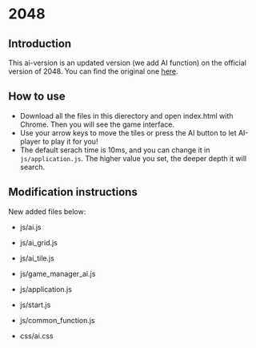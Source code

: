 # 2048

## Introduction 
This ai-version is an updated version (we add AI function) on the official version of 2048. You can find the original one [here](https://github.com/gabrielecirulli/2048?fbclid=IwAR08tJg7dZhlLuL7aBq7MAKkJjckZx6I8RrxIMcj_MUNXvahZHECxVPTWpk). 

## How to use
- Download all the files in this dierectory and open index.html with Chrome. Then you will see the game interface.
- Use your arrow keys to move the tiles or press the AI button to let AI-player to play it for you!
- The default serach time is 10ms, and you can change it in `js/application.js`. The higher value you set, the deeper depth it will search.

## Modification instructions
New added files below: 

- js/ai.js
- js/ai_grid.js
- js/ai_tile.js
- js/game_manager_ai.js
- js/application.js
- js/start.js
- js/common_function.js

- css/ai.css


